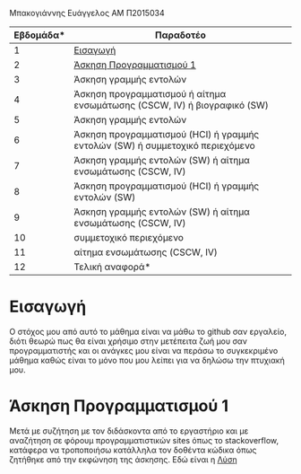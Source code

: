 Μπακογιάννης Ευάγγελος 
ΑΜ Π2015034

| Εβδομάδα* | Παραδοτέο |
| --- | --- |
| 1 |[Εισαγωγή](#Εισαγωγή)|
| 2 |[Άσκηση Προγραμματισμού 1](#Άσκηση-Προγραμματισμού-1)|
| 3 | Άσκηση γραμμής εντολών |
| 4 | Άσκηση προγραμματισμού ή αίτημα ενσωμάτωσης (CSCW, IV) ή βιογραφικό  (SW) |
| 5 | Άσκηση γραμμής εντολών |
| 6 | Άσκηση προγραμματισμού (HCI) ή γραμμής εντολών (SW) ή συμμετοχικό περιεχόμενο |
| 7 | Άσκηση γραμμής εντολών (SW) ή αίτημα ενσωμάτωσης (CSCW, IV) |
| 8 | Άσκηση προγραμματισμού (HCI) ή γραμμής εντολών (SW) |
| 9 | Άσκηση γραμμής εντολών (SW) ή αίτημα ενσωμάτωσης (CSCW, IV) |
| 10 | συμμετοχικό περιεχόμενο |
| 11 | αίτημα ενσωμάτωσης (CSCW, IV) |
| 12 | Τελική αναφορά* |

# Εισαγωγή
Ο στόχος μου από αυτό το μάθημα είναι να μάθω το github σαν εργαλείο, διότι θεωρώ πως θα είναι χρήσιμο στην μετέπειτα ζωή μου σαν προγραμματιστής και οι ανάγκες μου
είναι να περάσω το συγκεκριμένο μάθημα καθώς είναι το μόνο που μου λείπει για να δηλώσω την πτυχιακή μου. 

# Άσκηση Προγραμματισμού 1
Μετά με συζήτηση με τον διδάσκοντα από το εργαστήριο και με αναζήτηση σε φόρουμ προγραμματιστικών sites όπως το stackoverflow, κατάφερα να τροποποιήσω κατάλληλα τον
δοθέντα κώδικα όπως ζητήθηκε από την εκφώνηση της άσκησης. Εδώ είναι η [Λύση](https://github.com/p15bako/site/blob/2015034/_remix/form-validation.md)
